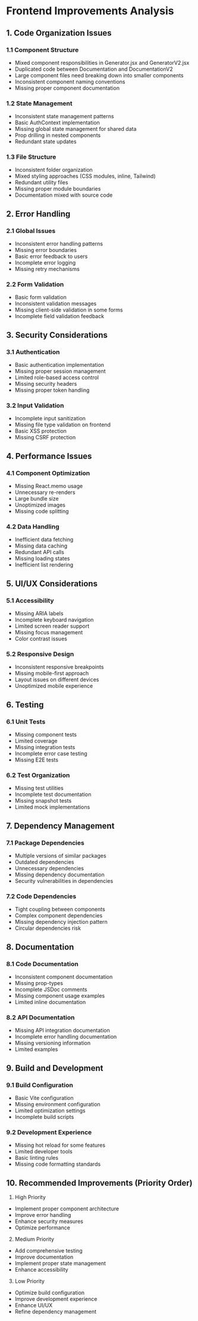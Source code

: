 
# Frontend Improvements Analysis

## 1. Code Organization Issues

### 1.1 Component Structure
- Mixed component responsibilities in Generator.jsx and GeneratorV2.jsx
- Duplicated code between Documentation and DocumentationV2
- Large component files need breaking down into smaller components
- Inconsistent component naming conventions
- Missing proper component documentation

### 1.2 State Management
- Inconsistent state management patterns
- Basic AuthContext implementation
- Missing global state management for shared data
- Prop drilling in nested components
- Redundant state updates

### 1.3 File Structure
- Inconsistent folder organization
- Mixed styling approaches (CSS modules, inline, Tailwind)
- Redundant utility files
- Missing proper module boundaries
- Documentation mixed with source code

## 2. Error Handling

### 2.1 Global Issues
- Inconsistent error handling patterns
- Missing error boundaries
- Basic error feedback to users
- Incomplete error logging
- Missing retry mechanisms

### 2.2 Form Validation
- Basic form validation
- Inconsistent validation messages
- Missing client-side validation in some forms
- Incomplete field validation feedback

## 3. Security Considerations

### 3.1 Authentication
- Basic authentication implementation
- Missing proper session management
- Limited role-based access control
- Missing security headers
- Missing proper token handling

### 3.2 Input Validation
- Incomplete input sanitization
- Missing file type validation on frontend
- Basic XSS protection
- Missing CSRF protection

## 4. Performance Issues

### 4.1 Component Optimization
- Missing React.memo usage
- Unnecessary re-renders
- Large bundle size
- Unoptimized images
- Missing code splitting

### 4.2 Data Handling
- Inefficient data fetching
- Missing data caching
- Redundant API calls
- Missing loading states
- Inefficient list rendering

## 5. UI/UX Considerations

### 5.1 Accessibility
- Missing ARIA labels
- Incomplete keyboard navigation
- Limited screen reader support
- Missing focus management
- Color contrast issues

### 5.2 Responsive Design
- Inconsistent responsive breakpoints
- Missing mobile-first approach
- Layout issues on different devices
- Unoptimized mobile experience

## 6. Testing

### 6.1 Unit Tests
- Missing component tests
- Limited coverage
- Missing integration tests
- Incomplete error case testing
- Missing E2E tests

### 6.2 Test Organization
- Missing test utilities
- Incomplete test documentation
- Missing snapshot tests
- Limited mock implementations

## 7. Dependency Management

### 7.1 Package Dependencies
- Multiple versions of similar packages
- Outdated dependencies
- Unnecessary dependencies
- Missing dependency documentation
- Security vulnerabilities in dependencies

### 7.2 Code Dependencies
- Tight coupling between components
- Complex component dependencies
- Missing dependency injection pattern
- Circular dependencies risk

## 8. Documentation

### 8.1 Code Documentation
- Inconsistent component documentation
- Missing prop-types
- Incomplete JSDoc comments
- Missing component usage examples
- Limited inline documentation

### 8.2 API Documentation
- Missing API integration documentation
- Incomplete error handling documentation
- Missing versioning information
- Limited examples

## 9. Build and Development

### 9.1 Build Configuration
- Basic Vite configuration
- Missing environment configuration
- Limited optimization settings
- Incomplete build scripts

### 9.2 Development Experience
- Missing hot reload for some features
- Limited developer tools
- Basic linting rules
- Missing code formatting standards

## 10. Recommended Improvements (Priority Order)

1. High Priority
- Implement proper component architecture
- Improve error handling
- Enhance security measures
- Optimize performance

2. Medium Priority
- Add comprehensive testing
- Improve documentation
- Implement proper state management
- Enhance accessibility

3. Low Priority
- Optimize build configuration
- Improve development experience
- Enhance UI/UX
- Refine dependency management

